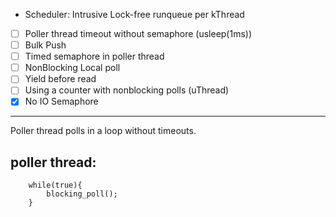 - Scheduler: Intrusive Lock-free runqueue per kThread
- [ ] Poller thread timeout without semaphore (usleep(1ms))
- [ ] Bulk Push
- [ ] Timed semaphore in poller thread
- [ ] NonBlocking Local poll
- [ ] Yield before read
- [ ] Using a counter with nonblocking polls (uThread)
- [x] No IO Semaphore

---

Poller thread polls in a loop without timeouts.

## poller thread:

```
    while(true){
        blocking_poll();
    }
```